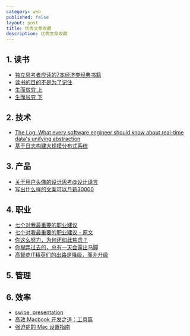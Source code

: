 ```yaml
---
category: web
published: false
layout: post
title: 优秀文章收藏
description: 优秀文章收藏
---  
```



##  
## 1. 读书
- [独立思考者应读的7本经济类经典书籍](http://www.douban.com/doulist/1543215/)
- [读书的目的不是为了记住](http://www.ppm.cn/Html/Article/7041/)
- [生而贫穷 上](http://mp.weixin.qq.com/s?__biz=MjM5NzE2NTY0Ng==&mid=400361466&idx=1&sn=1b61f1b98baa5a5b1ab6c7c3af82fb5a&scene=21#wechat_redirect)
- [生而贫穷 下](https://mp.weixin.qq.com/s?__biz=MjM5NzE2NTY0Ng==&mid=400732446&idx=1&sn=c3b9725880ba9f550966d36014695d74&scene=2&srcid=11211d3ljjHp50QzOgRVEHhz&from=timeline&isappinstalled=0&key=ac89cba618d2d976878aeb51e7729873e038d9993f86dac12cec637292d678c92272ba950608021553c2fc4a94a80ff7&ascene=0&uin=MTAzNTc2NzM4Mg%3D%3D&devicetype=iMac+MacBookAir6%2C2+OSX+OSX+10.10.5+build(14F27)&version=11020201&pass_ticket=U22CkjUvqSIFlDRylykQo4zL6xN%2FvaBe2pUM38PZQcpC2mw%2Bc1Yi7zOjEemURAxd)

## 2. 技术

- [The Log: What every software engineer should know about real-time data's unifying abstraction](https://engineering.linkedin.com/distributed-systems/log-what-every-software-engineer-should-know-about-real-time-datas-unifying)
- [基于日志构建大规模分布式系统](http://mp.weixin.qq.com/s?__biz=MzAwNDU4MjIyOA==&mid=215939245&idx=1&sn=a1c67ef633600c9215a495265d68c4ee&scene=4&srcid=0915ab5V9I4RRecud46n7m5p&key=dffc561732c2265147fc7f3baab218b0d533d28cdf2e88de1eba5d23b3cb0667f63326de3f1cbc03443344485ca0281e&ascene=0&uin=MTAzNTc2NzM4Mg%3D%3D&devicetype=iMac+MacBookAir6%2C2+OSX+OSX+10.10.2+build(14C109)&version=11020201&pass_ticket=hJkblsFMsKK03QSdNQEi%2BCkgsAv4jH1bKQYZY20dPIqZ%2FZmII4LuiRibYykllP9W)


## 3. 产品

- [关于用户头像的设计思考@设计译言](http://www.jianshu.com/p/12d47cbbe883)
- [写出什么样的文案可以月薪30000](http://www.meihua.info/a/65287)


## 4. 职业

- [七个对我最重要的职业建议](http://www.ruanyifeng.com/blog/2015/09/career-advice.html?from=timeline&isappinstalled=0)
- [七个对我最重要的职业建议 - 原文](https://www.nczonline.net/blog/2013/10/15/the-best-career-advice-ive-received/)
- [你这么努力，为何还如此焦虑？](http://zhuanlan.zhihu.com/koiwai1018/20170194)
- [你糊弄过去的，总有一天会露出马脚](http://www.itotii.com/640666.html)
- [高智商IT精英们的出路是降级，而非升级](http://mp.weixin.qq.com/s?__biz=MjM5NzA1MTcyMA==&mid=209392944&idx=2&sn=67d6e3f5691cb283e3114fe45d4ae6b3&scene=0&key=dffc561732c22651fa70704d00801a9050ba402a77f302efbb1148d39ee058ea07dc3fe10da2a3d5f3b63ec943918d0c&ascene=0&uin=MTAzNTc2NzM4Mg%3D%3D&devicetype=iMac+MacBookAir6%2C2+OSX+OSX+10.10.2+build(14C109)&version=11020201&pass_ticket=hJkblsFMsKK03QSdNQEi%2BCkgsAv4jH1bKQYZY20dPIqZ%2FZmII4LuiRibYykllP9W)


## 5. 管理

## 6. 效率

- [swipe, presentation](https://www.swipe.to/)
- [高效 Macbook 开发之道：工具篇](http://blog.jobbole.com/94972/)
- [强迫症的 Mac 设置指南](https://github.com/macdao/ocds-guide-to-setting-up-mac)
